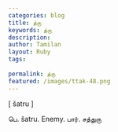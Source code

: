 ```yaml
---
categories: blog
title: த்ரு
keywords: த்ரு
description: 
author: Tamilan
layout: Ruby
tags: 
 
permalink: த்ரு
featured: /images/ttak-48.png
---
```

  
[ šatru ]  
  
பெ. šatru. Enemy. பார். சத்துரு